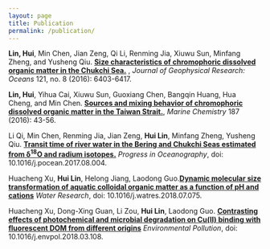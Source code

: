 ```yaml
---
layout: page
title: Publication
permalink: /publication/
---
```

**Lin, Hui**, Min Chen, Jian Zeng, Qi Li, Renming Jia, Xiuwu Sun, Minfang Zheng, and Yusheng Qiu. [**Size characteristics of chromophoric dissolved organic matter in the Chukchi Sea.**](http://onlinelibrary.wiley.com/doi/10.1002/2016JC011771/abstract) , *Journal of Geophysical Research: Oceans* 121, no. 8 (2016): 6403-6417.

**Lin, Hui**, Yihua Cai, Xiuwu Sun, Guoxiang Chen, Bangqin Huang, Hua Cheng, and Min Chen. [**Sources and mixing behavior of chromophoric dissolved organic matter in the Taiwan Strait.**](http://www.sciencedirect.com/science/article/pii/S0304420316301840), *Marine Chemistry* 187 (2016): 43-56.

Li Qi, Min Chen, Renming Jia, Jian Zeng, **Hui Lin**, Minfang Zheng, Yusheng Qiu. [**Transit time of river water in the Bering and Chukchi Seas estimated from δ<sup>18</sup>O and radium isotopes.**](http://www.sciencedirect.com/science/article/pii/S007966111730037X?via%3Dihub) *Progress in Oceanography*, doi: 10.1016/j.pocean.2017.08.004.

Huacheng Xu, **Hui Lin**, Helong Jiang, Laodong Guo.[**Dynamic molecular size transformation of aquatic colloidal organic matter as a function of pH and cations**](https://www.sciencedirect.com/science/article/pii/S0043135418306183) *Water Research*, doi: 10.1016/j.watres.2018.07.075.

Huacheng Xu, Dong-Xing Guan, Li Zou, **Hui Lin**, Laodong Guo. [**Contrasting effects of photochemical and microbial degradation on Cu(II) binding with fluorescent DOM from different origins**](https://www.sciencedirect.com/science/article/pii/S0269749117351837) *Environmental Pollution*, doi: 10.1016/j.envpol.2018.03.108.

